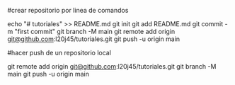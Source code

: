 #crear repositorio por linea de comandos

echo "# tutoriales" >> README.md
git init
git add README.md
git commit -m "first commit"
git branch -M main
git remote add origin git@github.com:l20j45/tutoriales.git
git push -u origin main


#hacer push de un repositorio local

git remote add origin git@github.com:l20j45/tutoriales.git
git branch -M main
git push -u origin main

